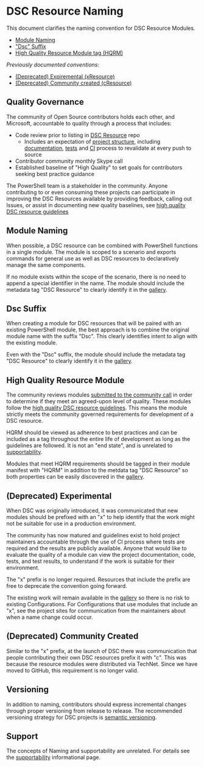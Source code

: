 # DSC Resource Naming

This document clarifies the naming convention for DSC Resource Modules.

- [Module Naming](##module-naming)
- ["Dsc" Suffix](##dsc-suffix)
- [High Quality Resource Module tag (HQRM)](##high-quality-resource-module)

*Previously documented conventions:*

- [(Deprecated) Expiremental (xResource)](##deprecated-expiremental)
- [(Deprecated) Community created (cResource)](##deprecated-community-created)

## Quality Governance

The community of Open Source contributors holds each other,
and Microsoft, accountable to quality through a process that includes:
- Code review prior to listing in [DSC Resource](http://github.com/powershell/dscresources) repo
    - Includes an expectation of [project structure](Contributing.md##developing-a-new-resource), including [documentation](Contributing.md##writing-documentation), [tests](Contributing.md###write-tests) and [CI](Contributing.md###tests-in-appveyor) process to revalidate at every push to source
- Contributor community monthly Skype call
- Established baseline of "High Quality" to set goals for contributors seeking best practice guidance

The PowerShell team is a stakeholder in the community.
Anyone contributing to or even consuming these projects can participate in improving
the DSC Resources available by providing feedback,
calling out Issues, or assist in documenting new quality baselines,
see [high quality DSC resource guidelines](HighQualityModuleGuidelines.md)

## Module Naming

When possible, a DSC resource can be combined with PowerShell functions
in a single module.
The module is scoped to a scenario and exports commands for general use
as well as DSC resources to declaratively manage the same components.

If no module exists within the scope of the scenario,
there is no need to append a special identifier in the name.
The module should include the metadata tag "DSC Resource"
to clearly identify it in the [gallery](http://powershellgallery.com).

## Dsc Suffix

When creating a module for DSC resources that will be paired with an existing PowerShell module,
the best approach is to combine the original module name with the suffix "Dsc".
This clearly identifies intent to align with the existing module.

Even with the "Dsc" suffix,
the module should include the metadata tag "DSC Resource"
to clearly identify it in the [gallery](http://powershellgallery.com).

## High Quality Resource Module

The community reviews modules [submitted to the community call](CommunityAgenda.md)
in order to determine if they meet an agreed-upon level of quality.
These modules follow the [high quality DSC resource guidelines](HighQualityModuleGuidelines.md).
This means the module strictly meets the community governed requirements
for development of a DSC resource.

HQRM should be viewed as adherence to best practices and can be included as a tag
throughout the entire life of development as long as the guidelines are followed.
It is not an "end state", and is unrelated to [supportability](Supportability.md).

Modules that meet HQRM requirements should be tagged in their module manifest with "HQRM"
in addition to the metdata tag "DSC Resource"
so both properties can be easily discovered in the [gallery](http://powershellgallery.com).

## (Deprecated) Experimental

When DSC was originally introduced,
it was communicated that new modules should be prefixed with an "x"
to help identify that the work might not be suitable for use in a production environment.

The community has now matured and guidelines exist to hold project maintainers accountable
through the use of CI process where tests are required and the results are publicly available.
Anyone that would like to evaluate the quality of a module can view the project documentation,
code, tests, and test results, to understand if the work is suitable for their environment.

The "x" prefix is no longer required.
Resources that include the prefix are free to deprecate the convention going forward.

The existing work will remain available in the [gallery](http://powershellgallery.com)
so there is no risk to existing Configurations.
For Configurations that use modules that include an "x",
see the project sites for communication from the maintainers about when a name change
could occur.

## (Deprecated) Community Created

Similar to the "x" prefix,
at the launch of DSC there was communication that people contributing
their own DSC resources prefix it with "c".
This was because the resource modules were distributed via TechNet.
Since we have moved to GitHub, this requirement is no longer valid.

## Versioning

In addition to naming, contributors should express incremental changes
through proper versioning from release to release.
The recommended versioning strategy for DSC projects is [semantic versioning](http://semver.org/).

## Support

The concepts of Naming and supportability are unrelated.
For details see the [supportability](Supportability.md) informational page.
